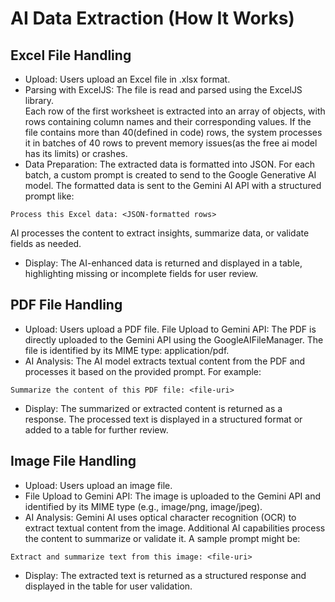 # AI Data Extraction (How It Works)

## Excel File Handling

- Upload: Users upload an Excel file in .xlsx format.
- Parsing with ExcelJS:
The file is read and parsed using the ExcelJS library. <br>
Each row of the first worksheet is extracted into an array of objects, with rows containing column names and their corresponding values.
If the file contains more than 40(defined in code) rows, the system processes it in batches of 40 rows to prevent memory issues(as the free ai model has its limits) or crashes.
- Data Preparation:
The extracted data is formatted into JSON.
For each batch, a custom prompt is created to send to the Google Generative AI model.
The formatted data is sent to the Gemini AI API with a structured prompt like:
```
Process this Excel data: <JSON-formatted rows>
```
AI processes the content to extract insights, summarize data, or validate fields as needed.
- Display:
The AI-enhanced data is returned and displayed in a table, highlighting missing or incomplete fields for user review.

## PDF File Handling

- Upload: Users upload a PDF file.
File Upload to Gemini API:
The PDF is directly uploaded to the Gemini API using the GoogleAIFileManager.
The file is identified by its MIME type: application/pdf.
- AI Analysis:
The AI model extracts textual content from the PDF and processes it based on the provided prompt. For example:
```
Summarize the content of this PDF file: <file-uri>
```
- Display:
The summarized or extracted content is returned as a response.
The processed text is displayed in a structured format or added to a table for further review.

## Image File Handling

- Upload: Users upload an image file.
- File Upload to Gemini API:
The image is uploaded to the Gemini API and identified by its MIME type (e.g., image/png, image/jpeg).
- AI Analysis:
Gemini AI uses optical character recognition (OCR) to extract textual content from the image.
Additional AI capabilities process the content to summarize or validate it. A sample prompt might be:
```
Extract and summarize text from this image: <file-uri>
```
- Display:
The extracted text is returned as a structured response and displayed in the table for user validation.
